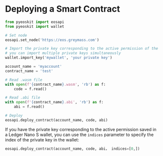 # Deploying a Smart Contract

```python
from pyeoskit import eosapi
from pyeoskit import wallet

# Set node
eosapi.set_node('https://eos.greymass.com')

# Import the private key corresponding to the active permission of the contract account,
# you can import multiple private keys simultaneously
wallet.import_key('mywallet', 'your private key')

account_name = 'myaccount'
contract_name = 'test'

# Read .wasm file
with open(f'{contract_name}.wasm', 'rb') as f:
    code = f.read()

# Read .abi file
with open(f'{contract_name}.abi', 'rb') as f:
    abi = f.read()

# Deploy
eosapi.deploy_contract(account_name, code, abi)

```

If you have the private key corresponding to the active permission saved in a Ledger Nano S wallet, you can use the `indices` parameter to specify the index of the private key in the wallet:

```python
eosapi.deploy_contract(account_name, code, abi， indices=[0,])
```


